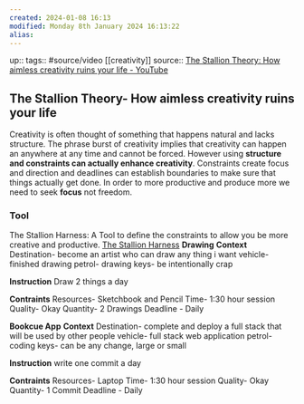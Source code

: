 ```yaml
---
created: 2024-01-08 16:13
modified: Monday 8th January 2024 16:13:22
alias:
---
```

up::
tags:: #source/video [[creativity]]
source:: [The Stallion Theory: How aimless creativity ruins your life - YouTube](https://www.youtube.com/watch?v=z8f5MRDiSGY)

## The Stallion Theory- How aimless creativity ruins your life

Creativity is often thought of something that happens natural and lacks structure. The phrase burst of creativity implies that creativity can happen an anywhere at any time and cannot be forced. However using **structure and constraints can actually enhance creativity**. Constraints create focus and direction and deadlines can establish boundaries to make sure that things actually get done.
In order to more productive and produce more we need to seek **focus** not freedom.

### Tool
The Stallion Harness: A Tool to define the constraints to allow you be more creative and productive. [The Stallion Harness](https://www.figma.com/file/Kr22rAs6wbMN710Hdoemid/The-Stallion-Theory-(Community)?type=design&node-id=1-144&mode=design&t=wUVIJO8aSNaLngLp-0)
**Drawing**
**Context**
Destination- become an artist who can draw any thing i want
vehicle- finished drawing
petrol- drawing
keys-  be intentionally crap

**Instruction**
Draw 2 things a day

**Contraints**
Resources- Sketchbook and Pencil
Time- 1:30 hour session
Quality- Okay
Quantity- 2 Drawings
Deadline - Daily

**Bookcue App**
**Context**
Destination- complete and deploy a full stack that will be used by other people
vehicle- full stack web application
petrol- coding
keys-  can be any change, large or small

**Instruction**
write one commit a day

**Contraints**
Resources- Laptop
Time- 1:30 hour session
Quality- Okay
Quantity- 1 Commit
Deadline - Daily
